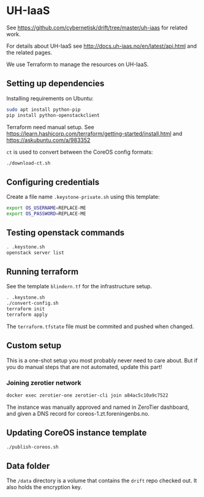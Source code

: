 # UH-IaaS

See https://github.com/cybernetisk/drift/tree/master/uh-iaas
for related work.

For details about UH-IaaS see
http://docs.uh-iaas.no/en/latest/api.html
and the related pages.

We use Terraform to manage the resources on UH-IaaS.

## Setting up dependencies

Installing requirements on Ubuntu:

```bash
sudo apt install python-pip
pip install python-openstackclient
```

Terraform need manual setup. See
https://learn.hashicorp.com/terraform/getting-started/install.html
and https://askubuntu.com/a/983352

`ct` is used to convert between the CoreOS config formats:

```bash
./download-ct.sh
```

## Configuring credentials

Create a file name `.keystone-private.sh` using this template:

```bash
export OS_USERNAME=REPLACE-ME
export OS_PASSWORD=REPLACE-ME
```

## Testing openstack commands

```bash
. .keystone.sh
openstack server list
```

## Running terraform

See the template `blindern.tf` for the infrastructure setup.

```bash
. .keystone.sh
./convert-config.sh
terraform init
terraform apply
```

The `terraform.tfstate` file must be commited and pushed when changed.

## Custom setup

This is a one-shot setup you most probably never need to care about.
But if you do manual steps that are not automated, update this part!

### Joining zerotier network

```bash
docker exec zerotier-one zerotier-cli join a84ac5c10a9c7522
```

The instance was manually approved and named in ZeroTier dashboard,
and given a DNS record for coreos-1.zt.foreningenbs.no.

## Updating CoreOS instance template

```bash
./publish-coreos.sh
```

## Data folder

The `/data` directory is a volume that contains the `drift` repo checked out.
It also holds the encryption key.
